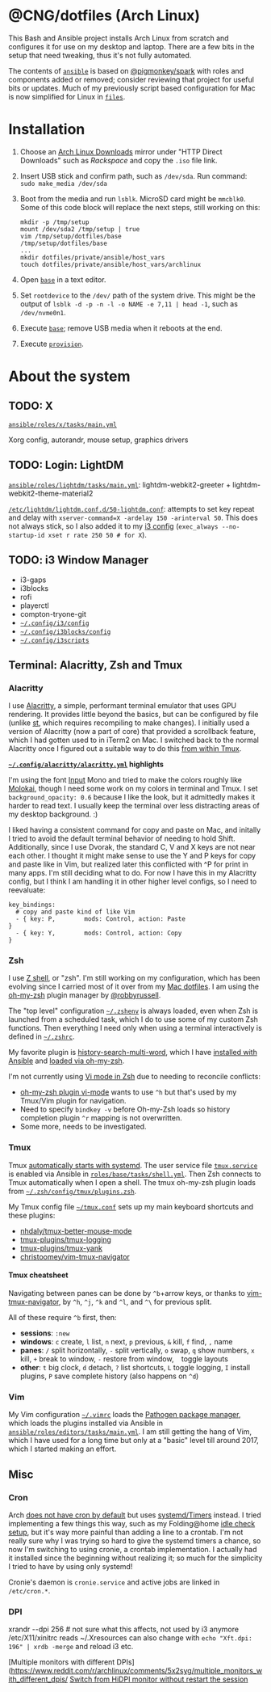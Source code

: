 # @CNG/dotfiles (Arch Linux)

This Bash and Ansible project installs Arch Linux from scratch and configures it
for use on my desktop and laptop. There are a few bits in the setup that need
tweaking, thus it's not fully automated.

The contents of [`ansible`](ansible) is based on [@pigmonkey/spark][spark] with
roles and components added or removed; consider reviewing that project for
useful bits or updates. Much of my previously script based configuration for Mac
is now simplified for Linux in [`files`](files).

[spark]: https://github.com/pigmonkey/spark

# Installation

1. Choose an [Arch Linux Downloads][dl] mirror under "HTTP Direct Downloads"
   such as *Rackspace* and copy the `.iso` file link.
1. Insert USB stick and confirm path, such as `/dev/sda`.
   Run command: `sudo make_media /dev/sda`
1. Boot from the media and run `lsblk`.
   MicroSD card might be `mmcblk0`.
   Some of this code block will replace the next steps, still working on this:

    ```
    mkdir -p /tmp/setup
    mount /dev/sda2 /tmp/setup | true
    vim /tmp/setup/dotfiles/base
    /tmp/setup/dotfiles/base
    ...
    mkdir dotfiles/private/ansible/host_vars
    touch dotfiles/private/ansible/host_vars/archlinux
    ```

1. Open [`base`](base) in a text editor.
1. Set `rootdevice` to the `/dev/` path of the system drive. This might be the
   output of `lsblk -d -p -n -l -o NAME -e 7,11 | head -1`, such as
   `/dev/nvme0n1`.
1. Execute [`base`](base); remove USB media when it reboots at the end.
1. Execute [`provision`](provision).

[dl]: https://www.archlinux.org/download/
[dl-ex]: https://mirrors.kernel.org/archlinux/iso/2019.05.02
[media]: https://wiki.archlinux.org/index.php/USB_flash_installation_media

# About the system

## TODO: X

[`ansible/roles/x/tasks/main.yml`](ansible/roles/x/tasks/main.yml)

Xorg config, autorandr, mouse setup, graphics drivers

## TODO: Login: LightDM

[`ansible/roles/lightdm/tasks/main.yml`](ansible/roles/lightdm/tasks/main.yml): lightdm-webkit2-greeter + lightdm-webkit2-theme-material2

[`/etc/lightdm/lightdm.conf.d/50-lightdm.conf`](https://github.com/CNG/dotfiles/blob/master/ansible/roles/lightdm/files/50-lightdm.conf): attempts to set key repeat and delay with `xserver-command=X -ardelay 150 -arinterval 50`. This does not always stick, so I also added it to my [i3 config](files/config/i3/config#L248) (`exec_always --no-startup-id xset r rate 250 50 # for X`).

## TODO: i3 Window Manager

* i3-gaps
* i3blocks
* rofi
* playerctl
* compton-tryone-git
* [`~/.config/i3/config`](files/config/i3/config)
* [`~/.config/i3blocks/config`](files/config/i3blocks/config)
* [`~/.config/i3scripts`](files/config/i3scripts)

## Terminal: Alacritty, Zsh and Tmux

### Alacritty

I use [Alacritty](https://github.com/jwilm/alacritty), a simple, performant terminal emulator that uses GPU rendering. It provides little beyond the basics, but can be configured by file (unlike [st](https://st.suckless.org/), which requires recompiling to make changes). I initially used a version of Alacritty (now a part of core) that provided a scrollback feature, which I had gotten used to in iTerm2 on Mac. I switched back to the normal Alacritty once I figured out a suitable way to do this [from within Tmux](https://github.com/jwilm/alacritty/issues/923#issuecomment-408224216).

**[`~/.config/alacritty/alacritty.yml`](./files/config/alacritty/alacritty.yml) highlights**

I'm using the font [Input](http://input.fontbureau.com/) Mono and tried to make the colors roughly like [Molokai](https://github.com/zhou13/molokai-terminal), though I need some work on my colors in terminal and Tmux. I set `background_opacity: 0.6` because I like the look, but it admittedly makes it harder to read text. I usually keep the terminal over less distracting areas of my desktop background. :)

I liked having a consistent command for copy and paste on Mac, and initally I tried to avoid the default terminal behavior of needing to hold Shift. Additionally, since I use Dvorak, the standard C, V and X keys are not near each other. I thought it might make sense to use the Y and P keys for copy and paste like in Vim, but realized later this conflicted with ^P for print in many apps. I'm still deciding what to do. For now I have this in my Alacritty config, but I think I am handling it in other higher level configs, so I need to reevaluate:

    key_bindings:
      # copy and paste kind of like Vim
      - { key: P,        mods: Control, action: Paste                        }
      - { key: Y,        mods: Control, action: Copy                         } 

### Zsh

I use [Z shell](http://zsh.sourceforge.net/Intro/intro_1.html#SEC1), or "zsh". I'm still working on my configuration, which has been evolving since I carried most of it over from my [Mac dotfiles](https://github.com/CNG/dotfiles_mac). I am using the [oh-my-zsh](https://github.com/robbyrussell/oh-my-zsh) plugin manager by [@robbyrussell](https://github.com/robbyrussell).

The "top level" configuration [`~/.zshenv`](./files/zshenv) is always loaded, even when Zsh is launched from a scheduled task, which I do to use some of my custom Zsh functions. Then everything I need only when using a terminal interactively is defined in [`~/.zshrc`](./files/zshrc).

My favorite plugin is [history-search-multi-word](https://github.com/zdharma/history-search-multi-word), which I have [installed with Ansible](https://github.com/CNG/dotfiles/blob/84a41f5b2515916c5d6796fa4fec43d33b829ef1/ansible/roles/base/tasks/shell.yml#L36) and [loaded via oh-my-zsh](https://github.com/CNG/dotfiles/blob/84a41f5b2515916c5d6796fa4fec43d33b829ef1/files/zsh/oh-my-zsh.zsh#L36).

I'm not currently using [Vi mode in Zsh](https://dougblack.io/words/zsh-vi-mode.html)
due to needing to reconcile conflicts:

* [oh-my-zsh plugin vi-mode](https://github.com/robbyrussell/oh-my-zsh/tree/master/plugins/vi-mode)
  wants to use `^h` but that's used by my Tmux/Vim plugin for navigation.
* Need to specify `bindkey -v` before Oh-my-Zsh loads so history completion
  plugin `^r` mapping is not overwritten.
* Some more, needs to be investigated.

### Tmux

Tmux [automatically starts with systemd](https://wiki.archlinux.org/index.php/tmux#Autostart_with_systemd).
The user service file [`tmux.service`](files/config/systemd/user/tmux.service) is enabled via Ansible in [`roles/base/tasks/shell.yml`](https://github.com/CNG/dotfiles/commit/029480f10e8f5079afbe998c0d97cdea9c4c0455#diff-12436e6f240dedee578f3c83b113c3a9).
Then Zsh connects to Tmux automatically when I open a shell.
The tmux oh-my-zsh plugin loads from [`~/.zsh/config/tmux/plugins.zsh`](./files/zsh/config/tmux/plugins.zsh).

My Tmux config file [`~/tmux.conf`](./files/tmux.conf) sets up my main keyboard shortcuts and these plugins:

* [nhdaly/tmux-better-mouse-mode](https://github.com/nhdaly/tmux-better-mouse-mode)
* [tmux-plugins/tmux-logging](https://github.com/tmux-plugins/tmux-logging)
* [tmux-plugins/tmux-yank](https://github.com/tmux-plugins/tmux-yank)
* [christoomey/vim-tmux-navigator](https://github.com/christoomey/vim-tmux-navigator)

#### Tmux cheatsheet

Navigating between panes can be done by `^b`+arrow keys, or thanks to [vim-tmux-navigator](https://github.com/christoomey/vim-tmux-navigator), by `^h`, `^j`, `^k` and `^l`, and `^\` for previous split.

All of these require `^b` first, then:

* **sessions**: `:new`
* **windows**: `c` create, `l` list, `n` next, `p` previous, `&` kill, `f` find, `,` name
* **panes**: `/` split horizontally, `-` split vertically, `o` swap, `q` show numbers, `x` kill, `+` break to window, `-` restore from window, ` ` toggle layouts
* **other**: `t` big clock, `d` detach, `?` list shortcuts, `L` toggle logging, `I` install plugins, `P` save complete history (also happens on `^d`) 

### Vim

My Vim configuration [`~/.vimrc`](files/vimrc) loads the [Pathogen package manager](https://github.com/tpope/vim-pathogen), which loads the plugins installed via Ansible in [`ansible/roles/editors/tasks/main.yml`](ansible/roles/editors/tasks/main.yml). I am still getting the hang of Vim, which I have used for a long time but only at a "basic" level till around 2017, which I started making an effort.

## Misc

### Cron

Arch [does not have cron by default][Cron] but uses [systemd/Timers][timers]
instead. I tried implementing a few things this way, such as my Folding@home
[idle check setup][fahidlecheck], but it's way more painful than adding a line
to a crontab. I'm not really sure why I was trying so hard to give the systemd
timers a chance, so now I'm switching to using cronie, a crontab implementation.
I actually had it installed since the beginning without realizing it; so much
for the simplicity I tried to have by using only systemd!

Cronie's daemon is `cronie.service` and active jobs are linked in `/etc/cron.*`.

[Cron]: https://wiki.archlinux.org/index.php/Cron
[timers]: https://wiki.archlinux.org/index.php/Systemd/Timers
[fahidlecheck]: https://github.com/CNG/dotfiles/tree/c57326de205415eb28501a9b50df628c51415956/ansible/roles/fah/files

### DPI

xrandr --dpi 256  # not sure what this affects, not used by i3 anymore
/etc/X11/xinitrc reads ~/.Xresources
can also change with `echo "Xft.dpi: 196" | xrdb -merge` and reload i3 etc.

[Multiple monitors with different DPIs](https://www.reddit.com/r/archlinux/comments/5x2syg/multiple_monitors_with_different_dpis/
[Switch from HiDPI monitor without restart the session](https://www.reddit.com/r/i3wm/comments/6ens2p/switch_from_hidpi_monitor_without_restart_the/)

